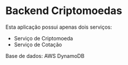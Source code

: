 # Backend Criptomoedas

Esta aplicação possui apenas dois serviços:

* Serviço de Criptomoeda
* Serviço de Cotação

Base de dados: AWS DynamoDB
